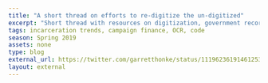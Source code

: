 ```yaml
---
title: "A short thread on efforts to re-digitize the un-digitized"
excerpt: "Short thread with resources on digitization, government records, and publishing decisions of the Mueller Report by the U.S. DOJ"
tags: incarceration trends, campaign finance, OCR, code
season: Spring 2019
assets: none
type: blog
external_url: https://twitter.com/garretthonke/status/1119623619146125314
layout: external
---
```

